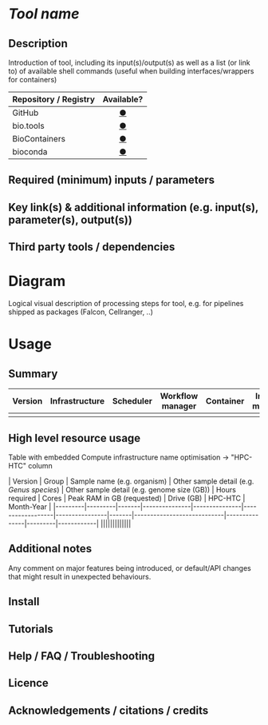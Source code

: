 # *Tool name*

## Description

Introduction of tool, including its input(s)/output(s) as well as a list (or link to) of available shell commands (useful when building interfaces/wrappers for containers)

| Repository / Registry | Available? |
|-------------|:--------:|
| GitHub | [&#9679;]()| 
| bio.tools | [&#9679;]()|
| BioContainers | [&#9679;]()|
| bioconda | [&#9679;]()|

## Required (minimum) inputs / parameters

## Key link(s) & additional information (e.g. input(s), parameter(s), output(s))

## Third party tools / dependencies

# Diagram

Logical visual description of processing steps for tool, e.g. for pipelines shipped as packages (Falcon, Cellranger, ..)

# Usage

## Summary

| Version | Infrastructure | Scheduler | Workflow manager | Container | Install method |
|---------------|---------|-----------|------------------|-----------|----------------|
|||||||

## High level resource usage

Table with embedded Compute infrastructure name optimisation -> "HPC-HTC" column

| Version | Group | Sample name (e.g. organism) | Other sample detail (e.g. *Genus species*) | Other sample detail (e.g. genome size (GB)) | Hours required | Cores | Peak RAM in GB (requested) | Drive (GB) | HPC-HTC | Month-Year |
|---------|---------|-------|---------------|---------------|------------------|----------------|-------|----------------------------|---------------|---------|------------|
|||||||||||||

## Additional notes

Any comment on major features being introduced, or default/API changes that might result in unexpected behaviours.

## Install

## Tutorials

## Help / FAQ / Troubleshooting

## Licence

## Acknowledgements / citations / credits
